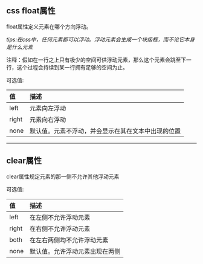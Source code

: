 ## css float属性

float属性定义元素在哪个方向浮动。

_tips:在css中，任何元素都可以浮动。浮动元素会生成一个块级框，而不论它本身是什么元素_

注释：假如在一行之上只有极少的空间可供浮动元素，那么这个元素会跳至下一行，这个过程会持续到某一行拥有足够的空间为止。



可选值:

| 值 | 描述 |
| :--- | :--- |
| left | 元素向左浮动 |
| right | 元素向右浮动 |
| none | 默认值。元素不浮动，并会显示在其在文本中出现的位置 |

---

## clear属性

clear属性规定元素的那一侧不允许其他浮动元素

可选值:

| 值 | 描述 |
| :--- | :--- |
| left | 在左侧不允许浮动元素 |
| right | 在右侧不允许浮动元素 |
| both | 在左右两侧均不允许浮动元素 |
| none | 默认值。允许浮动元素出现在两侧 |



